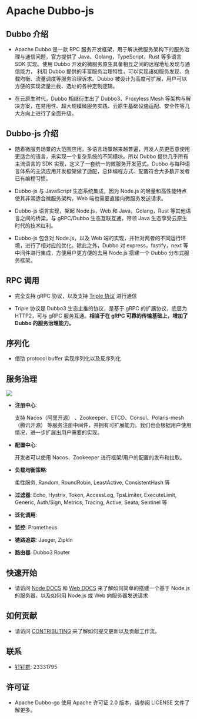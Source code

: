 # Apache Dubbo-js

## Dubbo 介绍

- Apache Dubbo 是一款 RPC 服务开发框架，用于解决微服务架构下的服务治理与通信问题，官方提供了 Java、Golang，TypeScript，Rust 等多语言 SDK 实现。使用 Dubbo 开发的微服务原生具备相互之间的远程地址发现与通信能力， 利用 Dubbo 提供的丰富服务治理特性，可以实现诸如服务发现、负载均衡、流量调度等服务治理诉求。Dubbo 被设计为高度可扩展，用户可以方便的实现流量拦截、选址的各种定制逻辑。

- 在云原生时代，Dubbo 相继衍生出了 Dubbo3、Proxyless Mesh 等架构与解决方案，在易用性、超大规模微服务实践、云原生基础设施适配、安全性等几大方向上进行了全面升级。

## Dubbo-js 介绍

- 随着微服务场景的大范围应用，多语言场景越来越普遍，开发人员更愿意使用更适合的语言，来实现一个复杂系统的不同模块。所以 Dubbo 提供几乎所有主流语言的 SDK 实现，定义了一套统一的微服务开发范式。Dubbo 与每种语言体系的主流应用开发框架做了适配，总体编程方式、配置符合大多数开发者已有编程习惯。

- Dubbo-js 与 JavaScript 生态系统集成，因为 Node.js 的轻量和高性能特点使其非常适合微服务架构，Web 端也需要直接向微服务发送请求。

- Dubbo-js 语言实现，架起 Node.js，Web 和 Java，Golang，Rust 等其他语言之间的桥梁，与 gRPC/Dubbo 生态互联互通，带领 Java 生态享受云原生时代的技术红利。

- Dubbo-js 包含对 Node.js，以及 Web 端的实现，并针对两者的不同运行环境，进行了相对应的优化。除此之外，Dubbo 对 express，fastify，next 等中间件进行集成，方便用户更方便的去用 Node.js 搭建一个 Dubbo 分布式服务框架。

## RPC 调用

- 完全支持 gRPC 协议，以及支持 [Triple 协议](https://cn.dubbo.apache.org/zh-cn/overview/reference/protocols/triple-spec/) 进行通信

- Triple 协议是 Dubbo3 生态主推的协议，是基于 gRPC 的扩展协议，底层为 HTTP2，可与 gRPC 服务互通。**相当于在 gRPC 可靠的传输基础上，增加了 Dubbo 的服务治理能力。**

## 序列化

- 借助 protocol buffer 实现序列化以及反序列化

## 服务治理

![](https://dubbogo.github.io/img/devops.png)

- **注册中心**:

  支持 Nacos（阿里开源） 、Zookeeper、ETCD、Consul、Polaris-mesh（腾讯开源） 等服务注册中间件，并拥有可扩展能力。我们也会根据用户使用情况，进一步扩展出用户需要的实现。

- **配置中心**:

  开发者可以使用 Nacos、Zookeeper 进行框架/用户的配置的发布和拉取。

- **负载均衡策略**:

  柔性服务, Random, RoundRobin, LeastActive, ConsistentHash 等

- **过滤器**:
  Echo, Hystrix, Token, AccessLog, TpsLimiter, ExecuteLimit, Generic, Auth/Sign, Metrics, Tracing, Active, Seata, Sentinel 等

- **泛化调用**:

- **监控**:
  Prometheus

- **链路追踪**:
  Jaeger, Zipkin

- **路由器**:
  Dubbo3 Router

## 快速开始

- 请访问 [Node DOCS](https://cn.dubbo.apache.org/zh-cn/overview/quickstart/Node.js/) 和 [Web DOCS](https://cn.dubbo.apache.org/zh-cn/overview/quickstart/Web/) 来了解如何简单的搭建一个基于 Node.js 的服务器，以及如何用 Node.js 或 Web 向服务器发送请求

## 如何贡献

- 请访问 [CONTRIBUTING](./CONTRIBUTING.md) 来了解如何提交更新以及贡献工作流。

## 联系

- [钉钉群](https://www.dingtalk.com/): 23331795

## 许可证

- Apache Dubbo-go 使用 Apache 许可证 2.0 版本，请参阅 LICENSE 文件了解更多。

